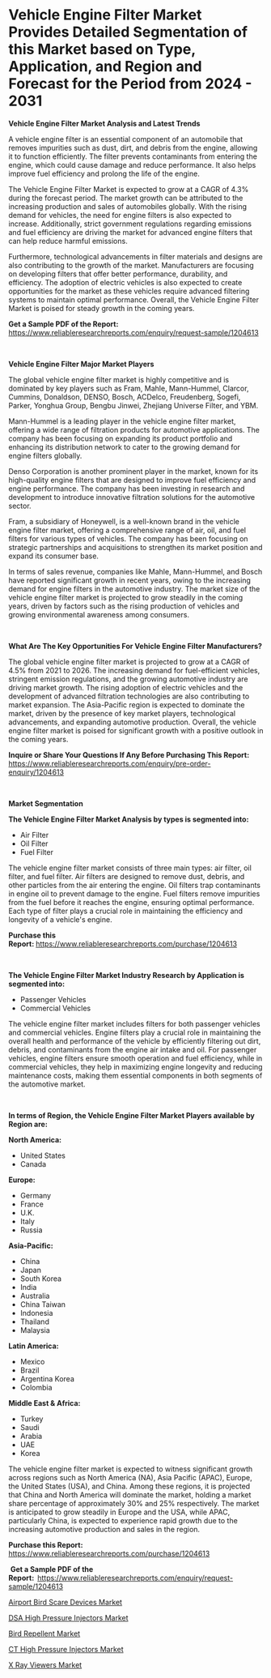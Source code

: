 <p><h1>Vehicle Engine Filter Market Provides Detailed Segmentation of this Market based on Type, Application, and Region and Forecast for the Period from 2024 - 2031</h1></p><p><strong>Vehicle Engine Filter Market Analysis and Latest Trends</strong></p>
<p><p>A vehicle engine filter is an essential component of an automobile that removes impurities such as dust, dirt, and debris from the engine, allowing it to function efficiently. The filter prevents contaminants from entering the engine, which could cause damage and reduce performance. It also helps improve fuel efficiency and prolong the life of the engine.</p><p>The Vehicle Engine Filter Market is expected to grow at a CAGR of 4.3% during the forecast period. The market growth can be attributed to the increasing production and sales of automobiles globally. With the rising demand for vehicles, the need for engine filters is also expected to increase. Additionally, strict government regulations regarding emissions and fuel efficiency are driving the market for advanced engine filters that can help reduce harmful emissions.</p><p>Furthermore, technological advancements in filter materials and designs are also contributing to the growth of the market. Manufacturers are focusing on developing filters that offer better performance, durability, and efficiency. The adoption of electric vehicles is also expected to create opportunities for the market as these vehicles require advanced filtering systems to maintain optimal performance. Overall, the Vehicle Engine Filter Market is poised for steady growth in the coming years.</p></p>
<p><strong>Get a Sample PDF of the Report:&nbsp;</strong> <a href="https://www.reliableresearchreports.com/enquiry/request-sample/1204613">https://www.reliableresearchreports.com/enquiry/request-sample/1204613</a></p>
<p>&nbsp;</p>
<p><strong>Vehicle Engine Filter Major Market Players</strong></p>
<p><p>The global vehicle engine filter market is highly competitive and is dominated by key players such as Fram, Mahle, Mann-Hummel, Clarcor, Cummins, Donaldson, DENSO, Bosch, ACDelco, Freudenberg, Sogefi, Parker, Yonghua Group, Bengbu Jinwei, Zhejiang Universe Filter, and YBM.</p><p>Mann-Hummel is a leading player in the vehicle engine filter market, offering a wide range of filtration products for automotive applications. The company has been focusing on expanding its product portfolio and enhancing its distribution network to cater to the growing demand for engine filters globally.</p><p>Denso Corporation is another prominent player in the market, known for its high-quality engine filters that are designed to improve fuel efficiency and engine performance. The company has been investing in research and development to introduce innovative filtration solutions for the automotive sector.</p><p>Fram, a subsidiary of Honeywell, is a well-known brand in the vehicle engine filter market, offering a comprehensive range of air, oil, and fuel filters for various types of vehicles. The company has been focusing on strategic partnerships and acquisitions to strengthen its market position and expand its consumer base.</p><p>In terms of sales revenue, companies like Mahle, Mann-Hummel, and Bosch have reported significant growth in recent years, owing to the increasing demand for engine filters in the automotive industry. The market size of the vehicle engine filter market is projected to grow steadily in the coming years, driven by factors such as the rising production of vehicles and growing environmental awareness among consumers.</p></p>
<p>&nbsp;</p>
<p><strong>What Are The Key Opportunities For Vehicle Engine Filter Manufacturers?</strong></p>
<p><p>The global vehicle engine filter market is projected to grow at a CAGR of 4.5% from 2021 to 2026. The increasing demand for fuel-efficient vehicles, stringent emission regulations, and the growing automotive industry are driving market growth. The rising adoption of electric vehicles and the development of advanced filtration technologies are also contributing to market expansion. The Asia-Pacific region is expected to dominate the market, driven by the presence of key market players, technological advancements, and expanding automotive production. Overall, the vehicle engine filter market is poised for significant growth with a positive outlook in the coming years.</p></p>
<p><strong>Inquire or Share Your Questions If Any Before Purchasing This Report:</strong> <a href="https://www.reliableresearchreports.com/enquiry/pre-order-enquiry/1204613">https://www.reliableresearchreports.com/enquiry/pre-order-enquiry/1204613</a></p>
<p>&nbsp;</p>
<p><strong>Market Segmentation</strong></p>
<p><strong>The Vehicle Engine Filter Market Analysis by types is segmented into:</strong></p>
<p><ul><li>Air Filter</li><li>Oil Filter</li><li>Fuel Filter</li></ul></p>
<p><p>The vehicle engine filter market consists of three main types: air filter, oil filter, and fuel filter. Air filters are designed to remove dust, debris, and other particles from the air entering the engine. Oil filters trap contaminants in engine oil to prevent damage to the engine. Fuel filters remove impurities from the fuel before it reaches the engine, ensuring optimal performance. Each type of filter plays a crucial role in maintaining the efficiency and longevity of a vehicle's engine.</p></p>
<p><strong>Purchase this Report:&nbsp;</strong><a href="https://www.reliableresearchreports.com/purchase/1204613">https://www.reliableresearchreports.com/purchase/1204613</a></p>
<p>&nbsp;</p>
<p><strong>The Vehicle Engine Filter Market Industry Research by Application is segmented into:</strong></p>
<p><ul><li>Passenger Vehicles</li><li>Commercial Vehicles</li></ul></p>
<p><p>The vehicle engine filter market includes filters for both passenger vehicles and commercial vehicles. Engine filters play a crucial role in maintaining the overall health and performance of the vehicle by efficiently filtering out dirt, debris, and contaminants from the engine air intake and oil. For passenger vehicles, engine filters ensure smooth operation and fuel efficiency, while in commercial vehicles, they help in maximizing engine longevity and reducing maintenance costs, making them essential components in both segments of the automotive market.</p></p>
<p>&nbsp;</p>
<p><strong>In terms of Region, the Vehicle Engine Filter Market Players available by Region are:</strong></p>
<p>
    <p> <strong> North America: </strong>
        <ul>
            <li>United States</li>
            <li>Canada</li>
        </ul>
        </p> 
    <p> <strong> Europe: </strong>
        <ul>
            <li>Germany</li>
            <li>France</li>
            <li>U.K.</li>
            <li>Italy</li>
            <li>Russia</li>
        </ul>
        </p> 
    <p> <strong> Asia-Pacific: </strong>
        <ul>
            <li>China</li>
            <li>Japan</li>
            <li>South Korea</li>
            <li>India</li>
            <li>Australia</li>
            <li>China Taiwan</li>
            <li>Indonesia</li>
            <li>Thailand</li>
            <li>Malaysia</li>
        </ul>
        </p> 
    <p> <strong> Latin America: </strong>
        <ul>
            <li>Mexico</li>
            <li>Brazil</li>
            <li>Argentina Korea</li>
            <li>Colombia</li>
        </ul>
        </p> 
    <p> <strong> Middle East & Africa: </strong>
        <ul>
            <li>Turkey</li>
            <li>Saudi</li>
            <li>Arabia</li>
            <li>UAE</li>
            <li>Korea</li>
        </ul>
    </p>
    </p>
<p><p>The vehicle engine filter market is expected to witness significant growth across regions such as North America (NA), Asia Pacific (APAC), Europe, the United States (USA), and China. Among these regions, it is projected that China and North America will dominate the market, holding a market share percentage of approximately 30% and 25% respectively. The market is anticipated to grow steadily in Europe and the USA, while APAC, particularly China, is expected to experience rapid growth due to the increasing automotive production and sales in the region.</p></p>
<p><strong>Purchase this Report: </strong><a href="https://www.reliableresearchreports.com/purchase/1204613">https://www.reliableresearchreports.com/purchase/1204613</a></p>
<p>&nbsp;<strong>Get a Sample PDF of the Report:&nbsp;&nbsp;</strong><a href="https://www.reliableresearchreports.com/enquiry/request-sample/1204613">https://www.reliableresearchreports.com/enquiry/request-sample/1204613</a></p>
<p><strong></strong></p>
<p><p><a href="https://github.com/ChiragRP21/Market-Research-Report-List-3/blob/main/airport-bird-scare-devices-market.md">Airport Bird Scare Devices Market</a></p><p><a href="https://medium.com/@teresalittle41/dsa-high-pressure-injectors-market-size-reveals-the-best-marketing-channels-in-global-industry-e2c8620e9777">DSA High Pressure Injectors Market</a></p><p><a href="https://github.com/Airanohannonzb68e5pb53oc1/Market-Research-Report-List-1/blob/main/bird-repellent-market.md">Bird Repellent Market</a></p><p><a href="https://medium.com/@teresalittle41/ct-high-pressure-injectors-market-furnishes-information-on-market-share-market-trends-and-market-b9c754083eb9">CT High Pressure Injectors Market</a></p><p><a href="https://medium.com/@jeanlopez1945/x-ray-viewers-market-insights-into-market-cagr-market-trends-and-growth-strategies-4dac866e157b">X Ray Viewers Market</a></p></p>